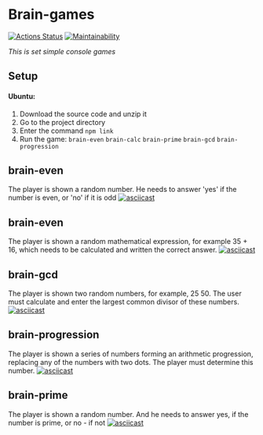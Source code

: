 # Brain-games
[![Actions Status](https://github.com/Yuriy-Shulga/backend-project-lvl1/workflows/hexlet-check/badge.svg)](https://github.com/Yuriy-Shulga/backend-project-lvl1/actions)
[![Maintainability](https://api.codeclimate.com/v1/badges/95f38efbad4998db1a6c/maintainability)](https://codeclimate.com/github/Yuriy-Shulga/backend-project-lvl1/maintainability)

<i>This is set simple console games</i>

## Setup
#### Ubuntu:
1. Download the source code and unzip it
2. Go to the project directory
3. Enter the command <code>npm link</code>
4. Run the game:
<code>brain-even</code> <code>brain-calc</code> <code>brain-prime</code> <code>brain-gcd</code> <code>brain-progression</code>

## brain-even
The player is shown a random number. He needs to answer 'yes' if the number is even, or 'no' if it is odd
[![asciicast](https://asciinema.org/a/530257.svg)](https://asciinema.org/a/530257)

## brain-even
The player is shown a random mathematical expression, for example 35 + 16, which needs to be calculated and written the correct answer.
[![asciicast](https://asciinema.org/a/531249.svg)](https://asciinema.org/a/531249)

## brain-gcd
The player is shown two random numbers, for example, 25 50. The user must calculate and enter the largest common divisor of these numbers.
[![asciicast](https://asciinema.org/a/531252.svg)](https://asciinema.org/a/531252)

## brain-progression
The player is shown a series of numbers forming an arithmetic progression, replacing any of the numbers with two dots. The player must determine this number.
[![asciicast](https://asciinema.org/a/531305.svg)](https://asciinema.org/a/531305)

## brain-prime
The player is shown a random number. And he needs to answer yes, if the number is prime, or no - if not
[![asciicast](https://asciinema.org/a/531315.svg)](https://asciinema.org/a/531315)